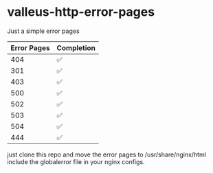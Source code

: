 # valleus-http-error-pages
Just a simple error pages

| Error Pages | Completion |
|-|-|
|404|✅|
|301|✅|
|403|✅|
|500|✅|
|502|✅|
|503|✅|
|504|✅|
|444|✅|

just clone this repo and move the error pages to /usr/share/nginx/html
include the globalerror file in your nginx configs.